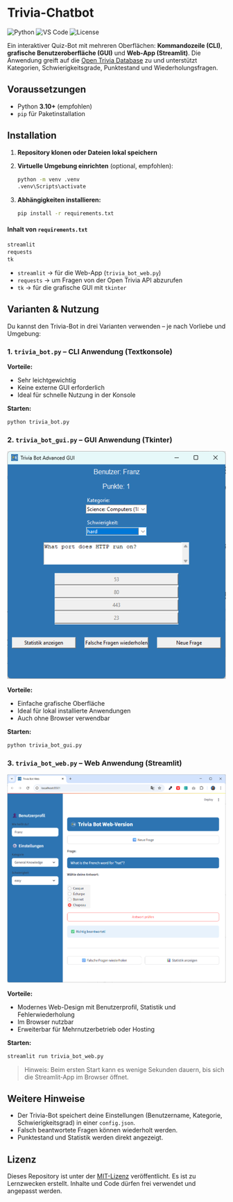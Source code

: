 # Trivia-Chatbot

![Python](https://img.shields.io/badge/Python-3.13-blue)
![VS Code](https://img.shields.io/badge/Editor-VS%20Code-007ACC?logo=visualstudiocode&logoColor=white)
![License](https://img.shields.io/badge/License-MIT-green)

Ein interaktiver Quiz-Bot mit mehreren Oberflächen: **Kommandozeile (CLI)**, **grafische Benutzeroberfläche (GUI)** und **Web-App (Streamlit)**. Die Anwendung greift auf die [Open Trivia Database](https://opentdb.com/) zu und unterstützt Kategorien, Schwierigkeitsgrade, Punktestand und Wiederholungsfragen.

## Voraussetzungen

- Python **3.10+** (empfohlen)
- `pip` für Paketinstallation

## Installation

1. **Repository klonen oder Dateien lokal speichern**

2. **Virtuelle Umgebung einrichten** (optional, empfohlen):
   ```bash
   python -m venv .venv
   .venv\Scripts\activate
   ```

3. **Abhängigkeiten installieren:**

   ```bash
   pip install -r requirements.txt
   ```

#### Inhalt von `requirements.txt`

```txt
streamlit
requests
tk
```

* `streamlit` → für die Web-App (`trivia_bot_web.py`)
* `requests` → um Fragen von der Open Trivia API abzurufen
* `tk` → für die grafische GUI mit `tkinter`

## Varianten & Nutzung

Du kannst den Trivia-Bot in drei Varianten verwenden – je nach Vorliebe und Umgebung:

### 1. `trivia_bot.py` – CLI Anwendung (Textkonsole)

**Vorteile:**

* Sehr leichtgewichtig
* Keine externe GUI erforderlich
* Ideal für schnelle Nutzung in der Konsole

**Starten:**

```bash
python trivia_bot.py
```

### 2. `trivia_bot_gui.py` – GUI Anwendung (Tkinter)

![Trivia-Chatbot](.screenshots/trivia-bot-gui.png)

**Vorteile:**

* Einfache grafische Oberfläche
* Ideal für lokal installierte Anwendungen
* Auch ohne Browser verwendbar

**Starten:**

```bash
python trivia_bot_gui.py
```

### 3. `trivia_bot_web.py` – Web Anwendung (Streamlit)

![Trivia-Chatbot](.screenshots/trivia-bot-web.png)

**Vorteile:**

* Modernes Web-Design mit Benutzerprofil, Statistik und Fehlerwiederholung
* Im Browser nutzbar
* Erweiterbar für Mehrnutzerbetrieb oder Hosting

**Starten:**

```bash
streamlit run trivia_bot_web.py
```

> Hinweis: Beim ersten Start kann es wenige Sekunden dauern, bis sich die Streamlit-App im Browser öffnet.

## Weitere Hinweise

* Der Trivia-Bot speichert deine Einstellungen (Benutzername, Kategorie, Schwierigkeitsgrad) in einer `config.json`.
* Falsch beantwortete Fragen können wiederholt werden.
* Punktestand und Statistik werden direkt angezeigt.

## Lizenz

Dieses Repository ist unter der [MIT-Lizenz](./LICENSE) veröffentlicht. Es ist zu Lernzwecken erstellt. Inhalte und Code dürfen frei verwendet und angepasst werden.


